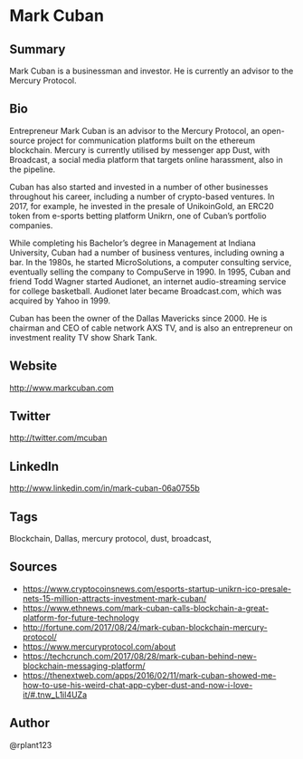 # Mark Cuban

## Summary
Mark Cuban is a businessman and investor. He is currently an advisor to the Mercury Protocol.

## Bio
Entrepreneur Mark Cuban is an advisor to the Mercury Protocol, an open-source project for communication platforms built on the ethereum blockchain. Mercury is currently utilised by messenger app Dust, with Broadcast, a social media platform that targets online harassment, also in the pipeline.

Cuban has also started and invested in a number of other businesses throughout his career, including a number of crypto-based ventures. In 2017, for example, he invested in the presale of UnikoinGold, an ERC20 token from e-sports betting platform Unikrn, one of Cuban’s portfolio companies.

While completing his Bachelor’s degree in Management at Indiana University, Cuban had a number of business ventures, including owning a bar. In the 1980s, he started MicroSolutions, a computer consulting service, eventually selling the company to CompuServe in 1990. In 1995, Cuban and friend Todd Wagner started Audionet, an internet audio-streaming service for college basketball. Audionet later became Broadcast.com, which was acquired by Yahoo in 1999. 

Cuban has been the owner of the Dallas Mavericks since 2000. He is chairman and CEO of cable network AXS TV, and is also an entrepreneur on investment reality TV show Shark Tank.

## Website
http://www.markcuban.com 

## Twitter
http://twitter.com/mcuban

## LinkedIn
http://www.linkedin.com/in/mark-cuban-06a0755b

## Tags
Blockchain, Dallas, mercury protocol, dust, broadcast, 

## Sources
- https://www.cryptocoinsnews.com/esports-startup-unikrn-ico-presale-nets-15-million-attracts-investment-mark-cuban/
- https://www.ethnews.com/mark-cuban-calls-blockchain-a-great-platform-for-future-technology
- http://fortune.com/2017/08/24/mark-cuban-blockchain-mercury-protocol/
- https://www.mercuryprotocol.com/about
- https://techcrunch.com/2017/08/28/mark-cuban-behind-new-blockchain-messaging-platform/
- https://thenextweb.com/apps/2016/02/11/mark-cuban-showed-me-how-to-use-his-weird-chat-app-cyber-dust-and-now-i-love-it/#.tnw_L1il4UZa

## Author
@rplant123
